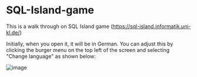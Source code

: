 # SQL-Island-game
This is a walk through on SQL Island game (https://sql-island.informatik.uni-kl.de/)

Initially, when you open it, it will be in German. You can adjust this by clicking the burger menu on the top left of the screen and selecting "Change language" as shown below:

![image](https://github.com/user-attachments/assets/3e426174-c9e3-47b5-ad2a-c81106a9697c)

